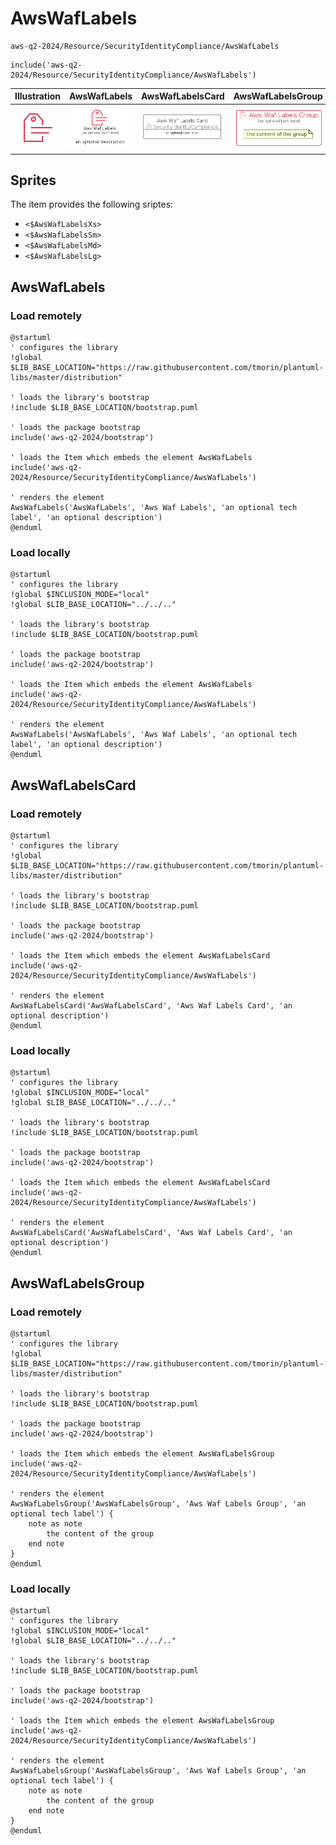 # AwsWafLabels


```text
aws-q2-2024/Resource/SecurityIdentityCompliance/AwsWafLabels
```

```text
include('aws-q2-2024/Resource/SecurityIdentityCompliance/AwsWafLabels')
```



| Illustration | AwsWafLabels | AwsWafLabelsCard | AwsWafLabelsGroup |
| :---: | :---: | :---: | :---: |
| ![illustration for Illustration](../../../aws-q2-2024/Resource/SecurityIdentityCompliance/AwsWafLabels.png) | ![illustration for AwsWafLabels](../../../aws-q2-2024/Resource/SecurityIdentityCompliance/AwsWafLabels.Local.png) | ![illustration for AwsWafLabelsCard](../../../aws-q2-2024/Resource/SecurityIdentityCompliance/AwsWafLabelsCard.Local.png) | ![illustration for AwsWafLabelsGroup](../../../aws-q2-2024/Resource/SecurityIdentityCompliance/AwsWafLabelsGroup.Local.png) |



## Sprites
The item provides the following sriptes:

- `<$AwsWafLabelsXs>`
- `<$AwsWafLabelsSm>`
- `<$AwsWafLabelsMd>`
- `<$AwsWafLabelsLg>`





## AwsWafLabels

### Load remotely
```plantuml
@startuml
' configures the library
!global $LIB_BASE_LOCATION="https://raw.githubusercontent.com/tmorin/plantuml-libs/master/distribution"

' loads the library's bootstrap
!include $LIB_BASE_LOCATION/bootstrap.puml

' loads the package bootstrap
include('aws-q2-2024/bootstrap')

' loads the Item which embeds the element AwsWafLabels
include('aws-q2-2024/Resource/SecurityIdentityCompliance/AwsWafLabels')

' renders the element
AwsWafLabels('AwsWafLabels', 'Aws Waf Labels', 'an optional tech label', 'an optional description')
@enduml
```

### Load locally
```plantuml
@startuml
' configures the library
!global $INCLUSION_MODE="local"
!global $LIB_BASE_LOCATION="../../.."

' loads the library's bootstrap
!include $LIB_BASE_LOCATION/bootstrap.puml

' loads the package bootstrap
include('aws-q2-2024/bootstrap')

' loads the Item which embeds the element AwsWafLabels
include('aws-q2-2024/Resource/SecurityIdentityCompliance/AwsWafLabels')

' renders the element
AwsWafLabels('AwsWafLabels', 'Aws Waf Labels', 'an optional tech label', 'an optional description')
@enduml
```

## AwsWafLabelsCard

### Load remotely
```plantuml
@startuml
' configures the library
!global $LIB_BASE_LOCATION="https://raw.githubusercontent.com/tmorin/plantuml-libs/master/distribution"

' loads the library's bootstrap
!include $LIB_BASE_LOCATION/bootstrap.puml

' loads the package bootstrap
include('aws-q2-2024/bootstrap')

' loads the Item which embeds the element AwsWafLabelsCard
include('aws-q2-2024/Resource/SecurityIdentityCompliance/AwsWafLabels')

' renders the element
AwsWafLabelsCard('AwsWafLabelsCard', 'Aws Waf Labels Card', 'an optional description')
@enduml
```

### Load locally
```plantuml
@startuml
' configures the library
!global $INCLUSION_MODE="local"
!global $LIB_BASE_LOCATION="../../.."

' loads the library's bootstrap
!include $LIB_BASE_LOCATION/bootstrap.puml

' loads the package bootstrap
include('aws-q2-2024/bootstrap')

' loads the Item which embeds the element AwsWafLabelsCard
include('aws-q2-2024/Resource/SecurityIdentityCompliance/AwsWafLabels')

' renders the element
AwsWafLabelsCard('AwsWafLabelsCard', 'Aws Waf Labels Card', 'an optional description')
@enduml
```

## AwsWafLabelsGroup

### Load remotely
```plantuml
@startuml
' configures the library
!global $LIB_BASE_LOCATION="https://raw.githubusercontent.com/tmorin/plantuml-libs/master/distribution"

' loads the library's bootstrap
!include $LIB_BASE_LOCATION/bootstrap.puml

' loads the package bootstrap
include('aws-q2-2024/bootstrap')

' loads the Item which embeds the element AwsWafLabelsGroup
include('aws-q2-2024/Resource/SecurityIdentityCompliance/AwsWafLabels')

' renders the element
AwsWafLabelsGroup('AwsWafLabelsGroup', 'Aws Waf Labels Group', 'an optional tech label') {
    note as note
        the content of the group
    end note
}
@enduml
```

### Load locally
```plantuml
@startuml
' configures the library
!global $INCLUSION_MODE="local"
!global $LIB_BASE_LOCATION="../../.."

' loads the library's bootstrap
!include $LIB_BASE_LOCATION/bootstrap.puml

' loads the package bootstrap
include('aws-q2-2024/bootstrap')

' loads the Item which embeds the element AwsWafLabelsGroup
include('aws-q2-2024/Resource/SecurityIdentityCompliance/AwsWafLabels')

' renders the element
AwsWafLabelsGroup('AwsWafLabelsGroup', 'Aws Waf Labels Group', 'an optional tech label') {
    note as note
        the content of the group
    end note
}
@enduml
```

